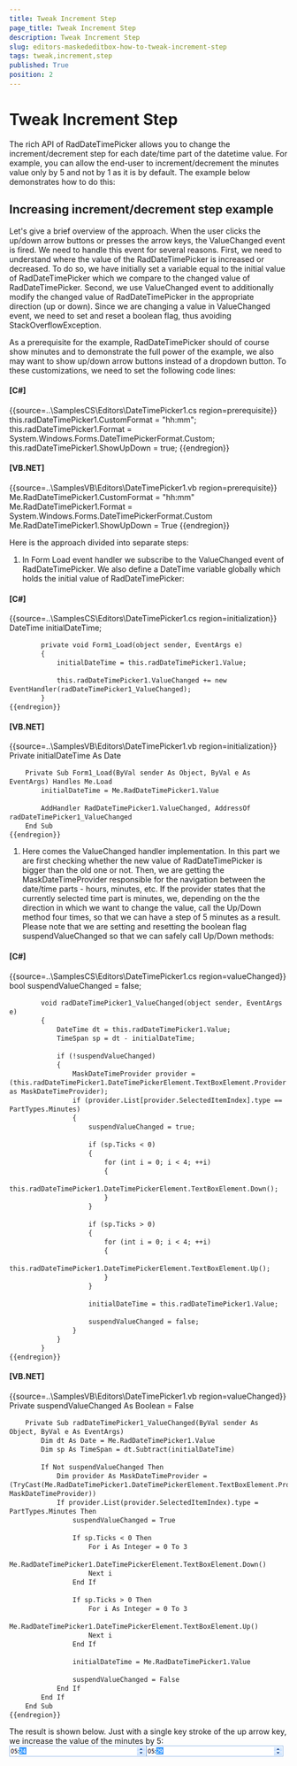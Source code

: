 ```yaml
---
title: Tweak Increment Step
page_title: Tweak Increment Step
description: Tweak Increment Step
slug: editors-maskededitbox-how-to-tweak-increment-step
tags: tweak,increment,step
published: True
position: 2
---
```


# Tweak Increment Step



The rich API of RadDateTimePicker allows you to change
      the increment/decrement step for each date/time part of the datetime value.
      For example, you can allow the end-user to increment/decrement the minutes value only by 5
      and not by 1 as it is by default. The example below demonstrates how to do this:           
      

## Increasing increment/decrement step example

Let's give a brief overview of the approach. When the user clicks the up/down arrow buttons
        or presses the arrow keys, the ValueChanged event is fired. We need to handle this event for 
        several reasons. First, we need to understand where the value of the RadDateTimePicker
        is increased or decreased. To do so, we have initially set a variable equal to the initial value of 
        RadDateTimePicker which we compare to the changed value of RadDateTimePicker. Second, we use 
        ValueChanged event to additionally modify the changed value of RadDateTimePicker in the appropriate
        direction (up or down). Since we are changing a value in ValueChanged event, we need to set and reset
        a boolean flag, thus avoiding StackOverflowException. 
       
       

As a prerequisite for the example, RadDateTimePicker should of course show minutes and to demonstrate the 
       full power of the example, we also may want to show up/down arrow buttons instead of a dropdown button. To these
       customizations, we need to set the following code lines:
         

#### __[C#]__

{{source=..\SamplesCS\Editors\DateTimePicker1.cs region=prerequisite}}
	            this.radDateTimePicker1.CustomFormat = "hh:mm";
	            this.radDateTimePicker1.Format = System.Windows.Forms.DateTimePickerFormat.Custom;
	            this.radDateTimePicker1.ShowUpDown = true;
	{{endregion}}



#### __[VB.NET]__

{{source=..\SamplesVB\Editors\DateTimePicker1.vb region=prerequisite}}
	        Me.RadDateTimePicker1.CustomFormat = "hh:mm"
	        Me.RadDateTimePicker1.Format = System.Windows.Forms.DateTimePickerFormat.Custom
	        Me.RadDateTimePicker1.ShowUpDown = True
	{{endregion}}



Here is the approach divided into separate steps:

1. In Form Load event handler we subscribe to the ValueChanged event of RadDateTimePicker. We also 
  define a DateTime variable globally which holds the initial value of RadDateTimePicker:
    

#### __[C#]__

{{source=..\SamplesCS\Editors\DateTimePicker1.cs region=initialization}}
	        DateTime initialDateTime;
	
	        private void Form1_Load(object sender, EventArgs e)
	        {
	            initialDateTime = this.radDateTimePicker1.Value;
	
	            this.radDateTimePicker1.ValueChanged += new EventHandler(radDateTimePicker1_ValueChanged);
	        }
	{{endregion}}



#### __[VB.NET]__

{{source=..\SamplesVB\Editors\DateTimePicker1.vb region=initialization}}
	    Private initialDateTime As Date
	
	    Private Sub Form1_Load(ByVal sender As Object, ByVal e As EventArgs) Handles Me.Load
	        initialDateTime = Me.RadDateTimePicker1.Value
	
	        AddHandler RadDateTimePicker1.ValueChanged, AddressOf radDateTimePicker1_ValueChanged
	    End Sub
	{{endregion}}



1. Here comes the ValueChanged handler implementation. In this part we are
  first checking whether the new value of RadDateTimePicker is bigger than 
  the old one or not. Then, we are getting the MaskDateTimeProvider
  responsible for the navigation between the date/time parts - hours, minutes, etc.
  If the provider states that the currently selected time part is minutes,
  we, depending on the the direction in which we want to change the value,
  call the Up/Down method four times, so that we can have a step of 5 minutes
  as a result. Please note that we are setting and resetting the boolean flag
  suspendValueChanged so that we can safely call Up/Down methods:
  

#### __[C#]__

{{source=..\SamplesCS\Editors\DateTimePicker1.cs region=valueChanged}}
	        bool suspendValueChanged = false;
	
	        void radDateTimePicker1_ValueChanged(object sender, EventArgs e)
	        {
	            DateTime dt = this.radDateTimePicker1.Value;
	            TimeSpan sp = dt - initialDateTime;
	
	            if (!suspendValueChanged)
	            {
	                MaskDateTimeProvider provider = (this.radDateTimePicker1.DateTimePickerElement.TextBoxElement.Provider as MaskDateTimeProvider);
	                if (provider.List[provider.SelectedItemIndex].type == PartTypes.Minutes)
	                {
	                    suspendValueChanged = true;
	
	                    if (sp.Ticks < 0)
	                    {
	                        for (int i = 0; i < 4; ++i)
	                        {
	                            this.radDateTimePicker1.DateTimePickerElement.TextBoxElement.Down();
	                        }
	                    }
	
	                    if (sp.Ticks > 0)
	                    {
	                        for (int i = 0; i < 4; ++i)
	                        {
	                            this.radDateTimePicker1.DateTimePickerElement.TextBoxElement.Up();
	                        }
	                    }
	
	                    initialDateTime = this.radDateTimePicker1.Value;
	
	                    suspendValueChanged = false;
	                }
	            }
	        }
	{{endregion}}



#### __[VB.NET]__

{{source=..\SamplesVB\Editors\DateTimePicker1.vb region=valueChanged}}
	    Private suspendValueChanged As Boolean = False
	
	    Private Sub radDateTimePicker1_ValueChanged(ByVal sender As Object, ByVal e As EventArgs)
	        Dim dt As Date = Me.RadDateTimePicker1.Value
	        Dim sp As TimeSpan = dt.Subtract(initialDateTime)
	
	        If Not suspendValueChanged Then
	            Dim provider As MaskDateTimeProvider = (TryCast(Me.RadDateTimePicker1.DateTimePickerElement.TextBoxElement.Provider, MaskDateTimeProvider))
	            If provider.List(provider.SelectedItemIndex).type = PartTypes.Minutes Then
	                suspendValueChanged = True
	
	                If sp.Ticks < 0 Then
	                    For i As Integer = 0 To 3
	                        Me.RadDateTimePicker1.DateTimePickerElement.TextBoxElement.Down()
	                    Next i
	                End If
	
	                If sp.Ticks > 0 Then
	                    For i As Integer = 0 To 3
	                        Me.RadDateTimePicker1.DateTimePickerElement.TextBoxElement.Up()
	                    Next i
	                End If
	
	                initialDateTime = Me.RadDateTimePicker1.Value
	
	                suspendValueChanged = False
	            End If
	        End If
	    End Sub
	{{endregion}}



The result is shown below. Just with a single key stroke of the up arrow key, we increase the value of the
minutes by 5:
![editors-maskededitbox-how-to-tweak-increment-step 001](images/editors-maskededitbox-how-to-tweak-increment-step001.png)![editors-maskededitbox-how-to-tweak-increment-step 002](images/editors-maskededitbox-how-to-tweak-increment-step002.png)
